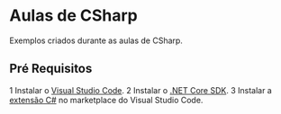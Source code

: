 # Aulas de CSharp

Exemplos criados durante as aulas de CSharp.

## Pré Requisitos

1 Instalar o [Visual Studio Code](https://code.visualstudio.com/).
2 Instalar o [.NET Core SDK](https://www.microsoft.com/net/download/core).
3 Instalar a [extensão C#](https://marketplace.visualstudio.com/items?itemName=ms-vscode.csharp) no marketplace do Visual Studio Code.
